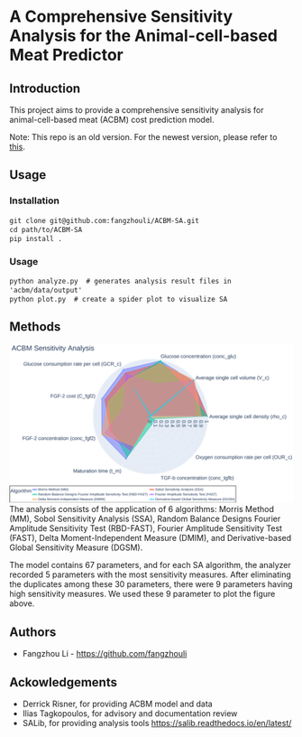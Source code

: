 # A Comprehensive Sensitivity Analysis for the Animal-cell-based Meat Predictor

## Introduction

This project aims to provide a comprehensive sensitivity analysis for animal-cell-based meat (ACBM) cost prediction model.

Note: This repo is an old version. For the newest version, please refer to [this](https://github.com/IBPA/IBPA-Collection-of-Reproducible-Code-and-Results/tree/master/2020_Artificial_Meat).

## Usage

### Installation

```console
git clone git@github.com:fangzhouli/ACBM-SA.git
cd path/to/ACBM-SA
pip install .
```

### Usage

```console
python analyze.py  # generates analysis result files in 'acbm/data/output'
python plot.py  # create a spider plot to visualize SA
```

## Methods

![fig](/fig/spiderplot.png)
The analysis consists of the application of 6 algorithms: Morris Method (MM), Sobol Sensitivity Analysis (SSA), Random Balance Designs Fourier Amplitude Sensitivity Test (RBD-FAST), Fourier Amplitude Sensitivity Test (FAST), Delta Moment-Independent Measure (DMIM), and Derivative-based Global Sensitivity Measure (DGSM).

The model contains 67 parameters, and for each SA algorithm, the analyzer recorded 5 parameters with the most sensitivity measures. After eliminating the duplicates among these 30 parameters, there were 9 parameters having high sensitivity measures. We used these 9 parameter to plot the figure above.

## Authors

- Fangzhou Li - https://github.com/fangzhouli

## Ackowledgements

- Derrick Risner, for providing ACBM model and data
- Ilias Tagkopoulos, for advisory and documentation review
- SALib, for providing analysis tools https://salib.readthedocs.io/en/latest/
